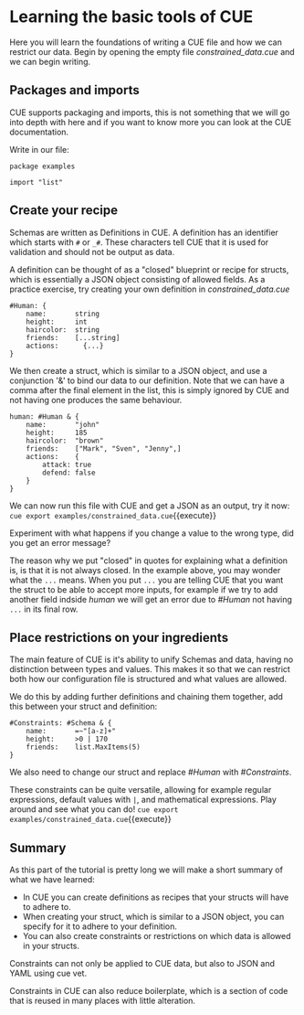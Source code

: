 # Learning the basic tools of CUE

Here you will learn the foundations of writing a CUE file and how we can restrict our data. Begin by opening the empty file _constrained\_data.cue_ and we can begin writing.

## Packages and imports

CUE supports packaging and imports, this is not something that we will go into depth with here and if you want to know more you can look at the CUE documentation. 

Write in our file:
```
package examples

import "list"
```


## Create your recipe

Schemas are written as Definitions in CUE. A definition has an identifier which starts with `#` or `_#`. These characters tell CUE that it is used for validation and should not be output as data.

A definition can be thought of as a "closed" blueprint or recipe for structs, which is essentially a JSON object consisting of allowed fields. As a practice exercise, try creating your own definition in _constrained_data.cue_

```
#Human: {
    name:       string
    height:     int
    haircolor:  string
    friends:    [...string]
    actions:      {...} 
}
```
We then create a struct, which is similar to a JSON object, and use a conjunction '&' to bind our data to our definition. Note that we can have a comma after the final element in the list, this is simply ignored by CUE and not having one produces the same behaviour.

```
human: #Human & {
    name:       "john"
    height:     185
    haircolor:  "brown"
    friends:    ["Mark", "Sven", "Jenny",]
    actions:    {
        attack: true
        defend: false
    }
}
```
We can now run this file with CUE and get a JSON as an output, try it now:
`cue export examples/constrained_data.cue`{{execute}}

Experiment with what happens if you change a value to the wrong type, did you get an error message?


The reason why we put "closed" in quotes for explaining what a definition is, is that it is not always closed. In the example above, you may wonder what the `...` means. When you put `...` you are telling CUE that you want the struct to be able to accept more inputs, for example if we try to add another field indside _human_ we will get an error due to _#Human_ not having `...` in its final row.

## Place restrictions on your ingredients

The main feature of CUE is it's ability to unify Schemas and data, having no distinction between types and values. 
This makes it so that we can restrict both how our configuration file is structured and what values are allowed. 

We do this by adding further definitions and chaining them together, add this between your struct and definition:

```
#Constraints: #Schema & {
    name:       =~"[a-z]+"
    height:     >0 | 170
    friends:    list.MaxItems(5)
}
```
We also need to change our struct and replace _#Human_ with _#Constraints_.

These constraints can be quite versatile, allowing for example regular expressions, default values with `|`, and mathematical expressions. Play around and see what you can do!
`cue export examples/constrained_data.cue`{{execute}}


## Summary

As this part of the tutorial is pretty long we will make a short summary of what we have learned:

- In CUE you can create definitions as recipes that your structs will have to adhere to.
- When creating your struct, which is similar to a JSON object, you can specify for it to adhere to your definition.
- You can also create constraints or restrictions on which data is allowed in your structs.




Constraints can not only be applied to CUE data, but also to JSON and YAML using cue vet.

Constraints in CUE can also reduce boilerplate, which is a section of code that is reused in many places with little alteration.

